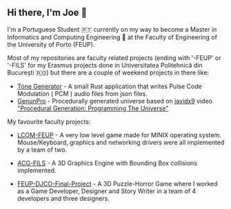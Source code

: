## Hi there, I'm Joe 👋
I'm a Portuguese Student 🇵🇹 currently on my way to become a Master in Informatics and Computing Engineering 💾 at the Faculty of Engineering of the University of Porto (FEUP).

Most of my repositories are faculty related projects (ending with '-FEUP' or '-FILS' for my Erasmus projects done in Universitatea Politehnică din București 🇷🇴) but there are a couple of weekend projects in there like:  
 - [Tone Generator](https://github.com/JoeMGomes/tone_generator) - A small Rust application that writes Pulse Code Modulation ( PCM ) audio files from json files.
 - [GenunPro](https://github.com/JoeMGomes/GenunPro) - Procedurally generated universe based on [javidx9](https://www.youtube.com/channel/UC-yuWVUplUJZvieEligKBkA) video  ["Procedural Generation: Programming The Universe"](https://www.youtube.com/watch?v=ZZY9YE7rZJw&t=592s) 

My favourite faculty projects:
 - [LCOM-FEUP](https://github.com/JoeMGomes/LCOM-FEUP) - A very low level game made for MINIX operating system. Mouse/Keyboard, graphics and networking drivers were all implemented by a team of two.
 - [ACG-FILS](https://github.com/JoeMGomes/ACG-FILS) - A 3D Graphics Engine with Bounding Box collisions implemented.

 - [FEUP-DJCO-Final-Project](https://github.com/JoeMGomes/FEUP-DJCO-Final-Project) - A 3D Puzzle-Horror Game where I worked as a Game Developer, Designer and Story Writer in a team of 4 developers and three designers.
<!--
**JoeMGomes/JoeMGomes** is a ✨ _special_ ✨ repository because its `README.md` (this file) appears on your GitHub profile.

Here are some ideas to get you started:

- 🔭 I’m currently working on ...
- 🌱 I’m currently learning ...
- 👯 I’m looking to collaborate on ...
- 🤔 I’m looking for help with ...
- 💬 Ask me about ...
- 📫 How to reach me: ...
- 😄 Pronouns: ...
- ⚡ Fun fact: ...
-->
